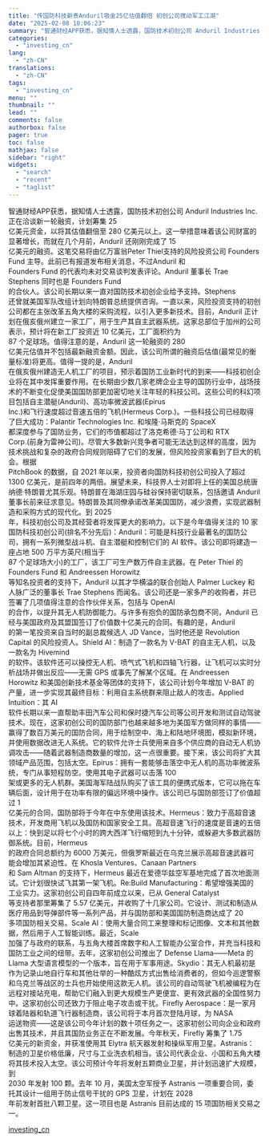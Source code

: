 ```yaml
---
title: "传国防科技新贵Anduril吸金25亿估值翻倍 初创公司搅动军工江湖"
date: "2025-02-08 10:06:23"
summary: "智通财经APP获悉，据知情人士透露，国防技术初创公司 Anduril Industries Inc..."
categories:
  - "investing_cn"
lang:
  - "zh-CN"
translations:
  - "zh-CN"
tags:
  - "investing_cn"
menu: ""
thumbnail: ""
lead: ""
comments: false
authorbox: false
pager: true
toc: false
mathjax: false
sidebar: "right"
widgets:
  - "search"
  - "recent"
  - "taglist"
---
```


智通财经APP获悉，据知情人士透露，国防技术初创公司 Anduril Industries Inc. 正在洽谈新一轮融资，计划筹集 25   
亿美元资金，以将其估值翻倍至 280 亿美元以上。这一举措意味着该公司财富的显著增长，而就在几个月前，Anduril 还刚刚完成了 15   
亿美元的融资。这笔交易将由亿万富翁Peter Thiel支持的风险投资公司 Founders Fund 主导。此前已有报道发布相关消息，不过Anduril 和   
Founders Fund 的代表均未对交易谈判发表评论。Anduril 董事长 Trae Stephens 同时也是 Founders Fund   
的合伙人。该公司长期以来一直对国防技术初创企业给予支持。Stephens   
还曾就美国军队改组计划向特朗普总统提供咨询。一直以来，风险投资支持的初创公司都在主张改革五角大楼的采购流程，以引入更多新技术。目前，Anduril 正计划在俄亥俄州建立一家工厂，用于生产其自主武器系统。这家总部位于加州的公司表示，预计将在新工厂投资近 10 亿美元，工厂面积约为   
87 个足球场。值得注意的是，Anduril 这一轮融资的 280   
亿美元估值并不包括最新融资金额。因此，该公司所谓的融资后估值(最常见的衡量标准)将更高。值得一提的是，Anduril   
在俄亥俄州建造无人机工厂的项目，预示着国防工业新时代的到来——科技初创企业将在其中发挥重要作用。在长期由少数几家老牌企业主导的国防行业中，战场技术的不断变化促使美国国防部更加密切地关注年轻的科技公司。这些公司的科幻项目包括自主潜艇(Anduril)、高功率微波武器(Epirus   
Inc.)和飞行速度超过音速五倍的飞机(Hermeus Corp.)。一些科技公司已经取得了巨大成功：Palantir Technologies Inc. 和埃隆·马斯克的 SpaceX   
都深度参与了国防业务，它们的市值都超过了洛克希德·马丁公司和 RTX   
Corp.(前身为雷神公司)。尽管大多数新兴竞争者可能无法达到这样的高度，因为技术挑战和复杂的政府合同规则阻碍了它们的发展，但风险投资家看到了巨大的机会。根据   
PitchBook 的数据，自 2021 年以来，投资者向国防科技初创公司投入了超过 1300 亿美元，是前四年的两倍。展望未来，科技界人士对即将上任的美国总统唐纳德·特朗普尤其乐观。特朗普在海湖庄园与硅谷保持密切联系，包括邀请 Anduril   
董事长前来征求意见。特朗普及其同僚承诺改革美国国防，减少浪费，实现武器制造和采购方式的现代化。到 2025   
年，科技初创公司及其经营者将发挥更大的影响力。以下是今年值得关注的 10 家国防科技初创公司(排名不分先后)：Anduril：可能是科技行业最著名的国防公司，拥有一系列微型战斗机、自主潜艇和控制它们的 AI 软件。该公司即将建造一座占地 500 万平方英尺(相当于   
87 个足球场大小)的工厂，该工厂可生产数万件自主武器。在 Peter Thiel 的 Founders Fund 和 Andreessen Horowitz   
等知名投资者的支持下，Anduril 以其才华横溢的联合创始人 Palmer Luckey 和人脉广泛的董事长 Trae Stephens 而闻名。该公司还是一家多产的收购者，并已签署了几项值得注意的合作伙伴关系，包括与 OpenAI   
的合作，以提升其无人机防御能力。与许多有抱负的国防承包商不同，Anduril 已经与美国政府及其盟国签订了价值数十亿美元的合同。有趣的是，Anduril   
的第一笔投资来自当时的副总裁候选人 JD Vance，当时他还是 Revolution Capital 的风险投资人。Shield AI：制造了一款名为 V-BAT 的自主无人机，以及一款名为 Hivemind   
的软件。该软件还可以操控无人机、喷气式飞机和四轴飞行器，让飞机可以实时分析战场并做出反应——无需 GPS 或事先了解某个区域。在 Andreessen   
Horowitz 和美国创新技术基金等团体的支持下，该公司计划今年增加 V-BAT 的产量，进一步实现其最终目标：利用自主系统群来阻止敌人的攻击。Applied Intuition：其 AI   
软件长期以来一直帮助丰田汽车公司和保时捷汽车公司等公司开发和测试自动驾驶技术。现在，这家初创公司的国防部门也越来越多地为美国军方做同样的事情——赢得了数百万美元的国防合同，用于绘制空中、海上和陆地环境图，模拟新环境，并使用数据改进无人系统。它的软件允许士兵使用来自多个供应商的自动无人机协调攻击——随着武器制造商数量的增加，这一点很重要。接下来，该公司将扩大其领域产品范围，包括太空。Epirus：拥有一套能够击落空中无人机的高功率微波系统，专门从事短程防空。使用其电子武器可以击落 100   
架或更多的无人机群。美国海军陆战队购买了该工具的便携式版本，它可以拖在车辆后面，设计用于在功率有限的偏远环境中操作。该公司已与国防部签订了价值超过 1   
亿美元的合同，国防部将于今年在中东使用该技术。Hermeus：致力于高超音速技术，开发商用飞机以及国防和国家安全工具。高超音速飞行的速度是音速的五倍以上：快到足以将七个小时的跨大西洋飞行缩短到九十分钟，或躲避大多数武器防御系统。目前，Hermeus   
的政府合同总额约为 6000 万美元，但俄罗斯最近在乌克兰展示高超音速武器可能会增加其紧迫性。在 Khosla Ventures、Canaan Partners   
和 Sam Altman 的支持下，Hermeus 最近在爱德华兹空军基地完成了首次地面测试。它计划很快试飞其第一架飞机。Re:Build Manufacturing：希望增强美国的工业实力。这家初创公司自四年前成立以来，已从 General Catalyst   
等支持者那里筹集了 5.57 亿美元，并收购了十几家公司。它设计、测试和制造从医疗用品到导弹部件等一系列产品，并与国防部和美国国防制造商达成了 20   
多项国防相关交易。Scale AI：使用大量合同工来整理和标记图像、文本和其他数据，然后用于人工智能训练。最近，Scale   
加强了与政府的联系，与五角大楼首席数字和人工智能办公室合作，并充当科技和国防工业之间的纽带。去年，这家初创公司推出了 Defense Llama——Meta 的   
Llama 大型语言模型的一个版本，旨在用于军事用途。Skydio：其无人机最初是作为记录山地自行车和其他壮举的一种酷炫方式出售给消费者的，但如今巡逻警察和乌克兰等战区的士兵也开始使用这款无人机。该公司的自动驾驶飞机被编程为在远程对接站充电，帮助它们融入到更大规模生产更便宜、更有效武器的全国性努力中。这家初创公司还致力于阻止电子攻击或干扰。Firefly Aerospace：是一家月球着陆器和轨道飞行器制造商，该公司将于本月首次登陆月球，为 NASA   
运送物资——这是该公司今年计划的数十项任务之一。这家初创公司向企业和政府出售其技术，并且其国防业务正在不断发展。今年秋天，Firefly 筹集了 1.75   
亿美元的新资金，并获准使用其 Elytra 航天器发射和操纵军用卫星。Astranis：制造的卫星价格低廉，尺寸与工业洗衣机相当。该公司代表企业、小国和五角大楼将其技术投入太空。该公司预计今年将发射五颗商业卫星，并计划迅速扩大规模，到   
2030 年发射 100 颗。去年 10 月，美国太空军授予 Astranis 一项重要合同，委托其设计一组用于防止信号干扰的 GPS 卫星，计划在 2028   
年前发射首批八颗卫星。这一项目也是 Astranis 目前达成的 15 项国防相关交易之一。

[investing_cn](https://cn.investing.com/news/stock-market-news/article-2663153)
